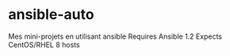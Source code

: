 # ansible-auto
Mes mini-projets en utilisant ansible
Requires Ansible 1.2
Expects CentOS/RHEL 8 hosts
